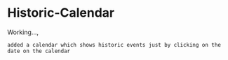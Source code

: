# Historic-Calendar


Working...,

`added a calendar which shows historic events just by clicking on the date on the calendar`
